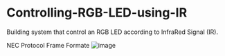 # Controlling-RGB-LED-using-IR
Building system that control an RGB LED according to InfraRed Signal (IR).

NEC Protocol Frame Formate
  ![image](https://user-images.githubusercontent.com/40046072/234739137-6bff8309-0d85-4d97-80be-f67d4df21e81.png)

